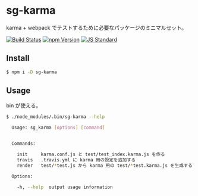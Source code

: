 # sg-karma

karma + webpack でテストするために必要なパッケージのミニマルセット。

[![Build Status][bd_travis_shield_url]][bd_travis_url]
[![npm Version][bd_npm_shield_url]][bd_npm_url]
[![JS Standard][bd_standard_shield_url]][bd_standard_url]

[bd_travis_url]: http://travis-ci.org/realglobe-Inc/sg-karma
[bd_travis_shield_url]: http://img.shields.io/travis/realglobe-Inc/sg-karma.svg?style=flat
[bd_npm_url]: http://www.npmjs.org/package/sg-karma
[bd_npm_shield_url]: http://img.shields.io/npm/v/sg-karma.svg?style=flat
[bd_standard_url]: http://standardjs.com/
[bd_standard_shield_url]: https://img.shields.io/badge/code%20style-standard-brightgreen.svg


## Install

```sh
$ npm i -D sg-karma
```

## Usage

bin が使える。

```sh
$ ./node_modules/.bin/sg-karma --help

  Usage: sg_karma [options] [command]


  Commands:

    init     karma.conf.js と test/test_index.karma.js を作る
    travis   .travis.yml に karma 用の設定を追加する
    render   test/*test.js から karma 用の test/*test.karma.js を生成する

  Options:

    -h, --help  output usage information
```
